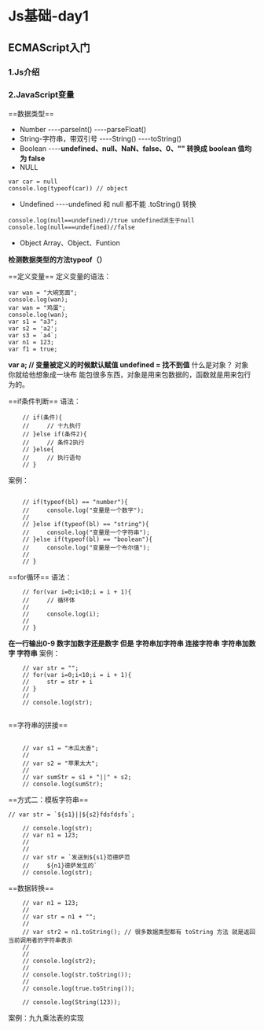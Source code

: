 # Js基础-day1
## ECMAScript入门
### 1.Js介绍
### 2.JavaScript变量
==数据类型==
- Number
----parseInt()
----parseFloat()
- String-字符串，带双引号
----String()
----toString()
- Boolean
----**undefined、null、NaN、false、0、"" 转换成 boolean 值均为 false**
- NULL
```
var car = null
console.log(typeof(car)) // object

```

- Undefined
----undefined 和 null 都不能 .toString() 转换
```
console.log(null==undefined)//true undefined派生于null
console.log(null===undefined)//false

```

- Object
 Array、Object、Funtion

**检测数据类型的方法typeof（）**

==定义变量==
定义变量的语法：
```
var wan = "大碗宽面";
console.log(wan);
var wan = "鸡蛋";
console.log(wan);
var s1 = "a3";
var s2 = 'a2';
var s3 = `a4`;
var n1 = 123;
var f1 = true;
```
**var a; // 变量被定义的时候默认赋值 undefined = 找不到值**
什么是对象？
对象 你就给他想象成一块布 能包很多东西，对象是用来包数据的，函数就是用来包行为的。

==if条件判断==
语法：
```
    // if(条件){
    //     // 十九执行
    // }else if(条件2){
    //     // 条件2执行
    // }else{
    //     // 执行语句
    // }

```
案例：
```

    // if(typeof(bl) == "number"){
    //     console.log("变量是一个数字");
    //
    // }else if(typeof(bl) == "string"){
    //     console.log("变量是一个字符串");
    // }else if(typeof(bl) == "boolean"){
    //     console.log("变量是一个布尔值");
    //
    // }

```
==for循环==
语法：
```
    // for(var i=0;i<10;i = i + 1){
    //     // 循环体
    //
    //     console.log(i);
    //
    // }

```
**在一行输出0-9 数字加数字还是数字 但是 字符串加字符串 连接字符串 字符串加数字 字符串**
案例：
```
    // var str = "";
    // for(var i=0;i<10;i = i + 1){
    //     str = str + i
    // }
    //
    // console.log(str);


```
==字符串的拼接==
```

    // var s1 = "木瓜太香";
    //
    // var s2 = "苹果太大";
    //
    // var sumStr = s1 + "||" + s2;
    // console.log(sumStr);

```
==方式二：模板字符串==
```
// var str = `${s1}||${s2}fdsfdsfs`;
    
    // console.log(str);
    // var n1 = 123;
    //
    //
    // var str = `发送到${s1}范德萨范
    //     ${n1}德萨发生的`
    // console.log(str);

```
==数据转换==
```
    // var n1 = 123;
    //
    // var str = n1 + "";
    //
    // var str2 = n1.toString(); // 很多数据类型都有 toString 方法 就是返回当前调用者的字符串表示
    //
    //
    // console.log(str2);
    //
    // console.log(str.toString());
    //
    // console.log(true.toString());
    
    // console.log(String(123));

```
案例：九九乘法表的实现











